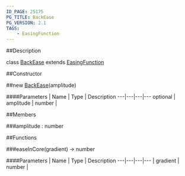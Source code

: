 ```yaml
---
ID_PAGE: 25175
PG_TITLE: BackEase
PG_VERSION: 2.1
TAGS:
    - EasingFunction
---
```

##Description

class [BackEase](/classes/2.2-alpha/BackEase) extends [EasingFunction](/classes/2.2-alpha/EasingFunction)



##Constructor

##new [BackEase](/classes/2.2-alpha/BackEase)(amplitude)



####Parameters
 | Name | Type | Description
---|---|---|---
optional | amplitude | number | 

##Members

###amplitude : number



##Functions

###easeInCore(gradient) &rarr; number



####Parameters
 | Name | Type | Description
---|---|---|---
 | gradient | number | 

